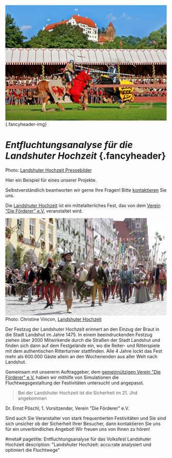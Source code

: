 ![](/img/referenzen/landshuter-hochzeit-rennen-ueber-die-planken.jpg) {.fancyheader-img}
# *Entfluchtungsanalyse für die Landshuter Hochzeit* {.fancyheader}


Photo: [Landshuter Hochzeit Pressebilder](http://www.landshuter-hochzeit.de/pressebilder_details/reiter-und-ritterspiele.html)

Hier ein Beispiel für eines unserer Projekte.

Selbstverständlich beantworten wir gerne Ihre Fragen!
Bitte [kontaktieren](kontakt) Sie uns.


Die [Landshuter Hochzeit](http://www.landshuter-hochzeit.de/) ist ein mittelalterliches Fest, das von dem [Verein "Die Förderer" e.V.](http://www.landshuter-hochzeit.de/der-verein.html) veranstaltet wird.


![Landshuter Hochzeit](/img/referenzen/Reisige.jpg)
Photo: Christine Vincon, [Landshuter Hochzeit](http://www.landshuter-hochzeit.de/pressebilder_details/hochzeitszug.html)

Der Festzug der Landshuter Hochzeit erinnert an den Einzug der Braut in die Stadt Landshut im Jahre 1475.
In einem beeindruckenden Festzug ziehen über 2000 Mitwirkende durch die Straßen der Stadt Landshut und finden sich dann auf dem Festgelände ein, wo die Reiter- und Ritterspiele mit dem authentischen Ritterturnier stattfinden.
Alle 4 Jahre lockt das Fest mehr als 600.000 Gäste allein an den Wochenenden aus aller Welt nach Landshut.

Gemeinsam mit unsererm Auftraggeber, dem [gemeinnützigen Verein "Die Förderer" e.V.](http://www.landshuter-hochzeit.de/der-verein.html) haben wir mithilfe von Simulationen die Fluchtwegsgestaltung der Festivitäten untersucht und angepasst.

> Bei der Landshuter Hochzeit ist die Sicherheit im 21. Jhd angekommen

Dr. Ernst Pöschl, 1. Vorsitzender, Verein "Die Förderer" e.V.


Sind auch Sie Veranstalter von stark frequentierten Festivitäten und Sie sind sich unsicher ob der Sicherheit Ihrer Besucher, dann kontaktieren Sie uns für ein unverbindliches Angebot! Wir freuen uns von Ihnen zu hören!

#meta#
pagetitle: Entfluchtungsanalyse für das Volksfest Landshuter Hochzeit
description: "Landshuter Hochzeit: accu:rate analysiert und optimiert die Fluchtwege"
